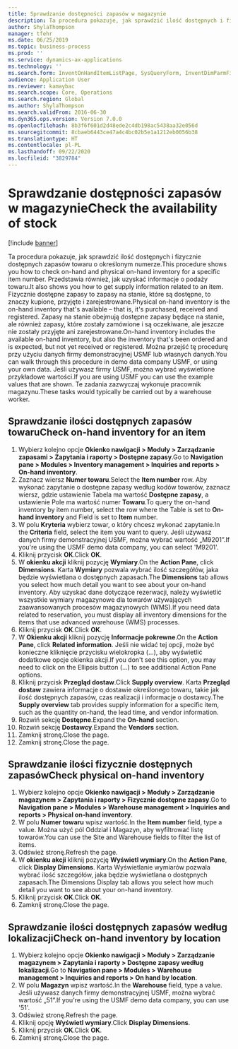```yaml
---
title: Sprawdzanie dostępności zapasów w magazynie
description: Ta procedura pokazuje, jak sprawdzić ilość dostępnych i fizycznie dostępnych zapasów towaru o określonym numerze.
author: ShylaThompson
manager: tfehr
ms.date: 06/25/2019
ms.topic: business-process
ms.prod: ''
ms.service: dynamics-ax-applications
ms.technology: ''
ms.search.form: InventOnHandItemListPage, SysQueryForm, InventDimParmFixed, InventSupply, DefaultDashboard, WHSInventPhysicalOnhand, WHSOnHand, InventOnhandItem
audience: Application User
ms.reviewer: kamaybac
ms.search.scope: Core, Operations
ms.search.region: Global
ms.author: ShylaThompson
ms.search.validFrom: 2016-06-30
ms.dyn365.ops.version: Version 7.0.0
ms.openlocfilehash: 8b3f6f601d2d48ede2c4db198ac5438aa32e056d
ms.sourcegitcommit: 8cbaeb6443ce47a4c4bc02b5e1a1212eb0056b38
ms.translationtype: HT
ms.contentlocale: pl-PL
ms.lasthandoff: 09/22/2020
ms.locfileid: "3829784"
---
```

# <a name="check-the-availability-of-stock"></a><span data-ttu-id="2260b-103">Sprawdzanie dostępności zapasów w magazynie</span><span class="sxs-lookup"><span data-stu-id="2260b-103">Check the availability of stock</span></span>

[!include [banner](../../includes/banner.md)]

<span data-ttu-id="2260b-104">Ta procedura pokazuje, jak sprawdzić ilość dostępnych i fizycznie dostępnych zapasów towaru o określonym numerze.</span><span class="sxs-lookup"><span data-stu-id="2260b-104">This procedure shows you how to check on-hand and physical on-hand inventory for a specific item number.</span></span> <span data-ttu-id="2260b-105">Przedstawia również, jak uzyskać informacje o podaży towaru.</span><span class="sxs-lookup"><span data-stu-id="2260b-105">It also shows you how to get supply information related to an item.</span></span> <span data-ttu-id="2260b-106">Fizycznie dostępne zapasy to zapasy na stanie, które są dostępne, to znaczy kupione, przyjęte i zarejestrowane.</span><span class="sxs-lookup"><span data-stu-id="2260b-106">Physical on-hand inventory is the on-hand inventory that's available – that is, it's purchased, received and registered.</span></span> <span data-ttu-id="2260b-107">Zapasy na stanie obejmują dostępne zapasy będące na stanie, ale również zapasy, które zostały zamówione i są oczekiwane, ale jeszcze nie zostały przyjęte ani zarejestrowane.</span><span class="sxs-lookup"><span data-stu-id="2260b-107">On-hand inventory includes the available on-hand inventory, but also the inventory that's been ordered and is expected, but not yet received or registered.</span></span> <span data-ttu-id="2260b-108">Można przejść tę procedurę przy użyciu danych firmy demonstracyjnej USMF lub własnych danych.</span><span class="sxs-lookup"><span data-stu-id="2260b-108">You can walk through this procedure in demo data company USMF, or using your own data.</span></span> <span data-ttu-id="2260b-109">Jeśli używasz firmy USMF, można wybrać wyświetlone przykładowe wartości.</span><span class="sxs-lookup"><span data-stu-id="2260b-109">If you are using USMF you can use the example values that are shown.</span></span> <span data-ttu-id="2260b-110">Te zadania zazwyczaj wykonuje pracownik magazynu.</span><span class="sxs-lookup"><span data-stu-id="2260b-110">These tasks would typically be carried out by a warehouse worker.</span></span>


## <a name="check-on-hand-inventory-for-an-item"></a><span data-ttu-id="2260b-111">Sprawdzanie ilości dostępnych zapasów towaru</span><span class="sxs-lookup"><span data-stu-id="2260b-111">Check on-hand inventory for an item</span></span>
1. <span data-ttu-id="2260b-112">Wybierz kolejno opcje **Okienko nawigacji > Moduły > Zarządzanie zapasami > Zapytania i raporty > Dostępne zapasy**.</span><span class="sxs-lookup"><span data-stu-id="2260b-112">Go to **Navigation pane > Modules > Inventory management > Inquiries and reports > On-hand inventory**.</span></span>
2. <span data-ttu-id="2260b-113">Zaznacz wiersz **Numer towaru**.</span><span class="sxs-lookup"><span data-stu-id="2260b-113">Select the **Item number** row.</span></span> <span data-ttu-id="2260b-114">Aby wykonać zapytanie o dostępne zapasy według kodów towarów, zaznacz wiersz, gdzie ustawienie Tabela ma wartość **Dostępne zapasy**, a ustawienie Pole ma wartość numer **Towaru**.</span><span class="sxs-lookup"><span data-stu-id="2260b-114">To query the on-hand inventory by item number, select the row where the Table is set to **On-hand inventory** and Field is set to **Item** number.</span></span>
3. <span data-ttu-id="2260b-115">W polu **Kryteria** wybierz towar, o który chcesz wykonać zapytanie.</span><span class="sxs-lookup"><span data-stu-id="2260b-115">In the **Criteria** field, select the item you want to query.</span></span> <span data-ttu-id="2260b-116">Jeśli używasz danych firmy demonstracyjnej USMF, można wybrać wartość „M9201”.</span><span class="sxs-lookup"><span data-stu-id="2260b-116">If you're using the USMF demo data company, you can select 'M9201'.</span></span>  
4. <span data-ttu-id="2260b-117">Kliknij przycisk **OK**.</span><span class="sxs-lookup"><span data-stu-id="2260b-117">Click **OK**.</span></span>
5. <span data-ttu-id="2260b-118">W **okienku akcji** kliknij pozycję **Wymiary**.</span><span class="sxs-lookup"><span data-stu-id="2260b-118">On the **Action Pane**, click **Dimensions**.</span></span> <span data-ttu-id="2260b-119">Karta **Wymiary** pozwala wybrać ilość szczegółów, jaka będzie wyświetlana o dostępnych zapasach.</span><span class="sxs-lookup"><span data-stu-id="2260b-119">The **Dimensions** tab allows you select how much detail you want to see about your on-hand inventory.</span></span> <span data-ttu-id="2260b-120">Aby uzyskać dane dotyczące rezerwacji, należy wyświetlić wszystkie wymiary magazynowe dla towarów używających zaawansowanych procesów magazynowych (WMS).</span><span class="sxs-lookup"><span data-stu-id="2260b-120">If you need data related to reservation, you must display all inventory dimensions for the items that use advanced warehouse (WMS) processes.</span></span>
6. <span data-ttu-id="2260b-121">Kliknij przycisk **OK**.</span><span class="sxs-lookup"><span data-stu-id="2260b-121">Click **OK**.</span></span>
7. <span data-ttu-id="2260b-122">W **Okienku akcji** kliknij pozycję **Informacje pokrewne**.</span><span class="sxs-lookup"><span data-stu-id="2260b-122">On the **Action Pane**, click **Related information**.</span></span> <span data-ttu-id="2260b-123">Jeśli nie widać tej opcji, może być konieczne kliknięcie przycisku wielokropka (...), aby wyświetlić dodatkowe opcje okienka akcji.</span><span class="sxs-lookup"><span data-stu-id="2260b-123">If you don't see this option, you may need to click on the Ellipsis button (…) to see additional Action Pane options.</span></span>
8. <span data-ttu-id="2260b-124">Kliknij przycisk **Przegląd dostaw**.</span><span class="sxs-lookup"><span data-stu-id="2260b-124">Click **Supply overview**.</span></span> <span data-ttu-id="2260b-125">Karta **Przegląd dostaw** zawiera informacje o dostawie określonego towaru, takie jak ilość dostępnych zapasów, czas realizacji i informacje o dostawcy.</span><span class="sxs-lookup"><span data-stu-id="2260b-125">The **Supply overview** tab provides supply information for a specific item, such as the quantity on-hand, the lead time, and vendor information.</span></span>  
9. <span data-ttu-id="2260b-126">Rozwiń sekcję **Dostępne**.</span><span class="sxs-lookup"><span data-stu-id="2260b-126">Expand the **On-hand** section.</span></span>
10. <span data-ttu-id="2260b-127">Rozwiń sekcję **Dostawcy**.</span><span class="sxs-lookup"><span data-stu-id="2260b-127">Expand the **Vendors** section.</span></span>
11. <span data-ttu-id="2260b-128">Zamknij stronę.</span><span class="sxs-lookup"><span data-stu-id="2260b-128">Close the page.</span></span>
12. <span data-ttu-id="2260b-129">Zamknij stronę.</span><span class="sxs-lookup"><span data-stu-id="2260b-129">Close the page.</span></span>

## <a name="check-physical-on-hand-inventory"></a><span data-ttu-id="2260b-130">Sprawdzanie ilości fizycznie dostępnych zapasów</span><span class="sxs-lookup"><span data-stu-id="2260b-130">Check physical on-hand inventory</span></span>
1. <span data-ttu-id="2260b-131">Wybierz kolejno opcje **Okienko nawigacji > Moduły > Zarządzanie magazynem > Zapytania i raporty > Fizycznie dostępne zapasy**.</span><span class="sxs-lookup"><span data-stu-id="2260b-131">Go to **Navigation pane > Modules > Warehouse management > Inquiries and reports > Physical on-hand inventory**.</span></span>
2. <span data-ttu-id="2260b-132">W polu **Numer towaru** wpisz wartość.</span><span class="sxs-lookup"><span data-stu-id="2260b-132">In the **Item number** field, type a value.</span></span> <span data-ttu-id="2260b-133">Można użyć pól Oddział i Magazyn, aby wyfiltrować listę towarów.</span><span class="sxs-lookup"><span data-stu-id="2260b-133">You can use the Site and Warehouse fields to filter the list of items.</span></span> 
3. <span data-ttu-id="2260b-134">Odśwież stronę.</span><span class="sxs-lookup"><span data-stu-id="2260b-134">Refresh the page.</span></span>
4. <span data-ttu-id="2260b-135">W **okienku akcji** kliknij pozycję **Wyświetl wymiary**.</span><span class="sxs-lookup"><span data-stu-id="2260b-135">On the **Action Pane**, click **Display Dimensions**.</span></span> <span data-ttu-id="2260b-136">Karta Wyświetlanie wymiarów pozwala wybrać ilość szczegółów, jaka będzie wyświetlana o dostępnych zapasach.</span><span class="sxs-lookup"><span data-stu-id="2260b-136">The Dimensions Display tab allows you select how much detail you want to see about your on-hand inventory.</span></span>
5. <span data-ttu-id="2260b-137">Kliknij przycisk **OK**.</span><span class="sxs-lookup"><span data-stu-id="2260b-137">Click **OK**.</span></span>
6. <span data-ttu-id="2260b-138">Zamknij stronę.</span><span class="sxs-lookup"><span data-stu-id="2260b-138">Close the page.</span></span>

## <a name="check-on-hand-inventory-by-location"></a><span data-ttu-id="2260b-139">Sprawdzanie ilości dostępnych zapasów według lokalizacji</span><span class="sxs-lookup"><span data-stu-id="2260b-139">Check on-hand inventory by location</span></span>
1. <span data-ttu-id="2260b-140">Wybierz kolejno opcje **Okienko nawigacji > Moduły > Zarządzanie magazynem > Zapytania i raporty > Dostępne zapasy według lokalizacji**.</span><span class="sxs-lookup"><span data-stu-id="2260b-140">Go to **Navigation pane > Modules > Warehouse management > Inquiries and reports > On hand by location**.</span></span>
2. <span data-ttu-id="2260b-141">W polu **Magazyn** wpisz wartość.</span><span class="sxs-lookup"><span data-stu-id="2260b-141">In the **Warehouse** field, type a value.</span></span> <span data-ttu-id="2260b-142">Jeśli używasz danych firmy demonstracyjnej USMF, można wybrać wartość „51”.</span><span class="sxs-lookup"><span data-stu-id="2260b-142">If you're using the USMF demo data company, you can use '51'.</span></span>  
3. <span data-ttu-id="2260b-143">Odśwież stronę.</span><span class="sxs-lookup"><span data-stu-id="2260b-143">Refresh the page.</span></span>
4. <span data-ttu-id="2260b-144">Kliknij opcję **Wyświetl wymiary**.</span><span class="sxs-lookup"><span data-stu-id="2260b-144">Click **Display Dimensions**.</span></span>
5. <span data-ttu-id="2260b-145">Kliknij przycisk **OK**.</span><span class="sxs-lookup"><span data-stu-id="2260b-145">Click **OK**.</span></span>
6. <span data-ttu-id="2260b-146">Zamknij stronę.</span><span class="sxs-lookup"><span data-stu-id="2260b-146">Close the page.</span></span>


